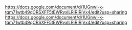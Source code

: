 https://docs.google.com/document/d/1UGnwI-k-tqm71wtb49qCRSXFF5tEWRyxILRiRIRjVx4/edit?usp=sharing
https://docs.google.com/document/d/1UGnwI-k-tqm71wtb49qCRSXFF5tEWRyxILRiRIRjVx4/edit?usp=sharing
